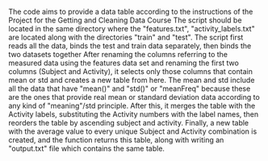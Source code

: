 The code aims to provide a data table according to the instructions of the Project for the Getting and Cleaning Data Course
The script should be located in the same directory where the "features.txt", "activity_labels.txt" are located along
with the directories "train" and "test".
The script first reads all the data, binds the test and train data separately, then binds the two datasets together
After renaming the columns referring to the measured data using the features data set and renaming the 
first two columns (Subject and Activity), it selects only those columns that contain mean or std and creates a new table 
from here. 
The mean and std include all the data that have "mean()" and "std()" or "meanFreq" because these are the ones that provide
real mean or standard deviation data according to any kind of "meaning"/std principle.
After this, it merges the table with the Activity labels, substituting the Activity numbers with the label names, then 
reorders the table by ascending subject and activity.
Finally, a new table with the average value to every unique Subject and Activity combination is created, and the function
returns this table, along with writing an "output.txt" file which contains the same table.
	
	
